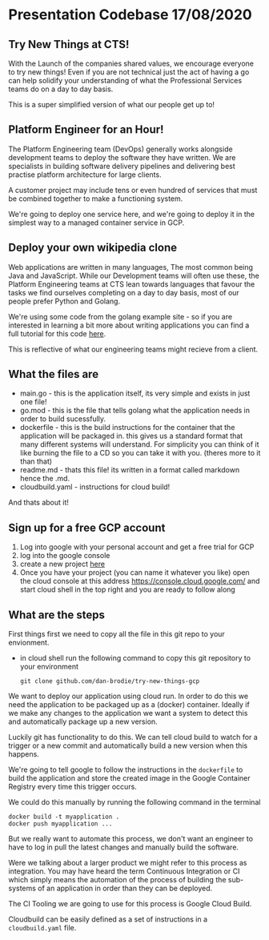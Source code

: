 # Presentation Codebase 17/08/2020

## Try New Things at CTS!

With the Launch of the companies shared values, we encourage everyone to try new things! Even if you are not technical just the act of having a go can help solidify your understanding of what the Professional Services teams do on a day to day basis.

This is a super simplified version of what our people get up to!

## Platform Engineer for an Hour!

The Platform Engineering team (DevOps) generally works alongside development teams to deploy the software they have written. We are specialists in building software delivery pipelines and delivering best practise platform architecture for large clients.

A customer project may include tens or even hundred of services that must be combined together to make a functioning system.

We're going to deploy one service here, and we're going to deploy it in the simplest way to a managed container service in GCP.

## Deploy your own wikipedia clone

Web applications are written in many languages, The most common being Java and JavaScript. While our Development teams will often use these, the Platform Engineering teams at CTS lean towards languages that favour the tasks we find ourselves completing on a day to day basis, most of our people prefer Python and Golang.

We're using some code from the golang example site - so if you are interested in learning a bit more about writing applications you can find a full tutorial for this code [here](https://golang.org/doc/articles/wiki/).

This is reflective of what our engineering teams might recieve from a client.

## What the files are

- main.go - this is the application itself, its very simple and exists in just one file!
- go.mod - this is the file that tells golang what the application needs in order to build sucessfully.
- dockerfile - this is the build instructions for the container that the application will be packaged in. this gives us a standard format that many different systems will understand. For simplicity you can think of it like burning the file to a CD so you can take it with you. (theres more to it than that)
- readme.md - thats this file! its written in a format called markdown hence the .md.
- cloudbuild.yaml - instructions for cloud build!

And thats about it!

## Sign up for a free GCP account

1. Log into google with your personal account and get a free trial for GCP
2. log into the google console
3. create a new project [here](https://console.cloud.google.com/projectcreate)
4. Once you have your project (you can name it whatever you like) open the cloud console at this address https://console.cloud.google.com/ and start cloud shell in the top right and you are ready to follow along


## What are the steps

First things first we need to copy all the file in this git repo to your envionment.

- in cloud shell run the following command to copy this git repository to your environment
    ```
    git clone github.com/dan-brodie/try-new-things-gcp
    ```

We want to deploy our application using cloud run. In order to do this we need the application to be packaged up as a (docker) container.  Ideally if we make any changes to the application we want a system to detect this and automatically package up a new version.

Luckily git has functionality to do this.  We can tell cloud build to watch for a trigger or a new commit and automatically build a new version when this happens.

We're going to tell google to follow the instructions in the `dockerfile` to build the application and store the created image in the Google Container Registry every time this trigger occurs.

We could do this manually by running the following command in the terminal

```
docker build -t myapplication .
docker push myapplication ...
```

But we really want to automate this process, we don't want an engineer to have to log in pull the latest changes and manually build the software.

Were we talking about a larger product we might refer to this process as integration. You may have heard the term Continuous Integration or CI which simply means the automation of the process of building the sub-systems of an application in order than they can be deployed.

The CI Tooling we are going to use for this process is Google Cloud Build.

Cloudbuild can be easily defined as a set of instructions in a `cloudbuild.yaml` file.



